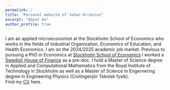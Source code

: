 ```yaml
---
permalink: /
title: "Personal website of Johan Orrenius"
excerpt: "About me"
author_profile: true
---
```

I am an applied microeconomist at the Stockholm School of Economics who works in the fields of Industrial Organization, Economics of Education, and Health Economics. 
I am on the 2024/2025 academic job market. 
Previous to pursuing a PhD in Economics at [Stockholm School of Economics](https://www.hhs.se) I worked a [Swedish House of Finance](https://www.hhs.se/en/houseoffinance/) as a pre-doc. 
I hold a  Master of Science degree in Applied and Computational Mathematics from the Royal Institute of Technology in Stockholm as well as a Master of Science in Engernering degree in Engineering Physics (Civilingenjör Teknisk fysik).  
Find my [CV](https://github.com/user-attachments/files/17283068/cv_orrenius_oct_2024.pdf) here.  


